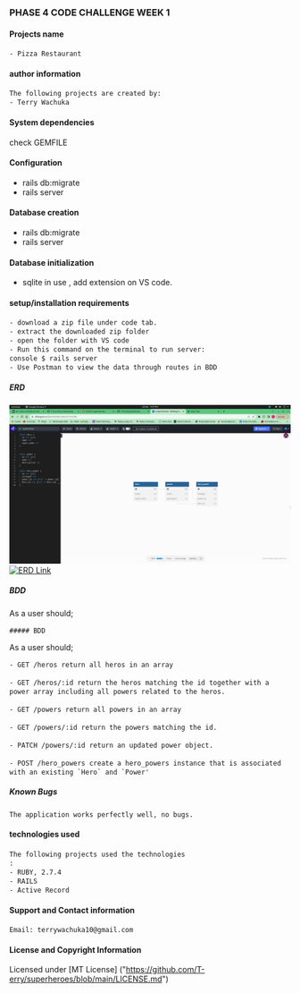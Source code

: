 ### PHASE 4 CODE CHALLENGE WEEK 1

#### Projects name

    - Pizza Restaurant

#### author information

    The following projects are created by:
    - Terry Wachuka
    
####  System dependencies
check GEMFILE

#### Configuration
- rails db:migrate 
- rails server 

#### Database creation
- rails db:migrate 
- rails server 

#### Database initialization
- sqlite in use , add extension on VS code.


#### setup/installation requirements

    - download a zip file under code tab.
    - extract the downloaded zip folder
    - open the folder with VS code
    - Run this command on the terminal to run server:
    console $ rails server
    - Use Postman to view the data through routes in BDD

##### ERD

![Screenshot](./images/SuperHeroes.png)
[![ERD Link](link)](https://dbdiagram.io/d/6420920d5758ac5f17243dda)
##### BDD

As a user should;

    ##### BDD

As a user should;

    - GET /heros return all heros in an array

    - GET /heros/:id return the heros matching the id together with a power array including all powers related to the heros.

    - GET /powers return all powers in an array

    - GET /powers/:id return the powers matching the id.

    - PATCH /powers/:id return an updated power object.

    - POST /hero_powers create a hero_powers instance that is associated with an existing `Hero` and `Power'
    

##### Known Bugs

    The application works perfectly well, no bugs.

#### technologies used

    The following projects used the technologies
    :
    - RUBY, 2.7.4
    - RAILS
    - Active Record

#### Support and Contact information

    Email: terrywachuka10@gmail.com
    

#### License and Copyright Information
Licensed under [MT License] ("https://github.com/T-erry/superheroes/blob/main/LICENSE.md") 


